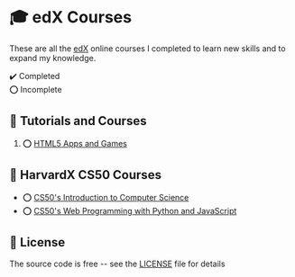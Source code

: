 # :mortar_board: edX Courses

These are all the [edX][edx] online courses I completed to learn new skills and to expand my knowledge.

:heavy_check_mark: Completed  
:o: Incomplete

## :beginner: Tutorials and Courses

1. :o: [HTML5 Apps and Games](html5-apps-and-games/)

## :beginner: HarvardX CS50 Courses

- :o: [CS50's Introduction to Computer Science](introduction-to-computer-science)
- :o: [CS50's Web Programming with Python and JavaScript](web-programming-with-python-and-javascript)

## :page_with_curl: License

The source code is free -- see the [LICENSE](LICENSE) file for details

[edx]: https://courses.edx.org/dashboard
